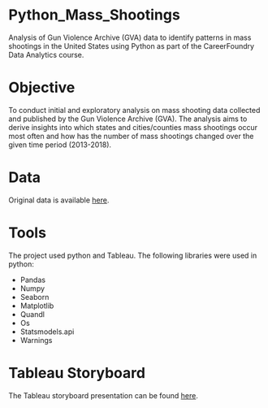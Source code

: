 # Python_Mass_Shootings
Analysis of Gun Violence Archive (GVA) data to identify patterns in mass shootings in the United States using Python as part of the CareerFoundry Data Analytics course.

# Objective
To conduct initial and exploratory analysis on mass shooting data collected and published by the Gun Violence Archive (GVA). The analysis aims to derive insights into which states and cities/counties mass shootings occur most often and how has the number of mass shootings changed over the given time period (2013-2018).

# Data
Original data is available [here](https://www.kaggle.com/datasets/jameslko/gun-violence-data).

# Tools
The project used python and Tableau. The following libraries were used in python:

* Pandas
* Numpy
* Seaborn
* Matplotlib
* Quandl
* Os
* Statsmodels.api
* Warnings

# Tableau Storyboard
The Tableau storyboard presentation can be found [here](https://public.tableau.com/app/profile/stephanie.burns/viz/MassShootingintheUS_16851277701330/MassShootingsintheUS?publish=yes). 

